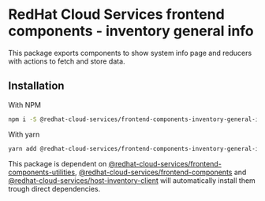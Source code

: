 # RedHat Cloud Services frontend components - inventory general info
This package exports components to show system info page and reducers with actions to fetch and store data.

## Installation
With NPM
```bash
npm i -S @redhat-cloud-services/frontend-components-inventory-general-info
```

With yarn
```bash
yarn add @redhat-cloud-services/frontend-components-inventory-general-info
```

This package is dependent on [@redhat-cloud-services/frontend-components-utilities](https://www.npmjs.com/package/@redhat-cloud-services/frontend-components-utilities), [@redhat-cloud-services/frontend-components](https://www.npmjs.com/package/@redhat-cloud-services/frontend-components) and [@redhat-cloud-services/host-inventory-client](https://www.npmjs.com/package/@redhat-cloud-services/host-inventory-client) will automatically install them trough direct dependencies.
